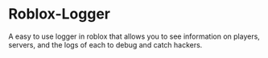 # Roblox-Logger
A easy to use logger in roblox that allows you to see information on players, servers, and the logs of each to debug and catch hackers.
